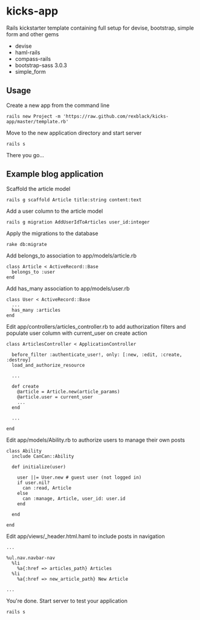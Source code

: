 kicks-app
=========

Rails kickstarter template containing full setup for devise, bootstrap, simple form and other gems

* devise
* haml-rails
* compass-rails
* bootstrap-sass 3.0.3
* simple_form

Usage
-----

Create a new app from the command line
```
rails new Project -m 'https://raw.github.com/rexblack/kicks-app/master/template.rb'
```

Move to the new application directory and start server
```
rails s
```

There you go...


Example blog application
------------------------

Scaffold the article model
```
rails g scaffold Article title:string content:text
```

Add a user column to the article model
```
rails g migration AddUserIdToArticles user_id:integer
```

Apply the migrations to the database
```
rake db:migrate
```

Add belongs_to association to app/models/article.rb
```
class Article < ActiveRecord::Base
  belongs_to :user
end
```

Add has_many association to app/models/user.rb
```
class User < ActiveRecord::Base
  ...
  has_many :articles
end
```

Edit app/controllers/articles_controller.rb to add authorization filters and populate user column with current_user on create action
```
class ArticlesController < ApplicationController
  
  before_filter :authenticate_user!, only: [:new, :edit, :create, :destroy]
  load_and_authorize_resource

  ...

  def create
    @article = Article.new(article_params)
    @article.user = current_user
    ...
  end

  ...

end

```


Edit app/models/Ability.rb to authorize users to manage their own posts
```
class Ability
  include CanCan::Ability

  def initialize(user)
    
    user ||= User.new # guest user (not logged in)
    if user.nil?
      can :read, Article
    else
      can :manage, Article, user_id: user.id
    end
  
  end

end
```


Edit app/views/_header.html.haml to include posts in navigation
```
...

%ul.nav.navbar-nav
  %li
    %a{:href => articles_path} Articles
  %li
    %a{:href => new_article_path} New Article
    
...
```

You're done. Start server to test your application
```
rails s
```







